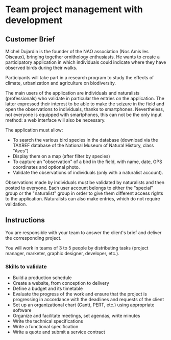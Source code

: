 # Team project management with development

## Customer Brief

Michel Dujardin is the founder of the NAO association (Nos Amis les Oiseaux), bringing together ornithology enthusiasts. He wants to create a participatory application in which individuals could indicate where they have observed birds during their walks.

Participants will take part in a research program to study the effects of climate, urbanization and agriculture on biodiversity.

The main users of the application are individuals and naturalists (professionals) who validate in particular the entries on the application. The latter expressed their interest to be able to make the seizure in the field and open the observations to individuals, thanks to smartphones. Nevertheless, not everyone is equipped with smartphones, this can not be the only input method: a web interface will also be necessary.

The application must allow:

- To search the various bird species in the database (download via the TAXREF database of the National Museum of Natural History, class "Aves")
- Display them on a map (after filter by species)
- To capture an "observation" of a bird in the field, with name, date, GPS coordinates and optional photo.
- Validate the observations of individuals (only with a naturalist account).

Observations made by individuals must be validated by naturalists and then posted to everyone. Each user account belongs to either the "special" group or the "naturalist" group in order to give them different access rights to the application. Naturalists can also make entries, which do not require validation.

## Instructions

You are responsible with your team to answer the client's brief and deliver the corresponding project.

You will work in teams of 3 to 5 people by distributing tasks (project manager, marketer, graphic designer, developer, etc.).

### Skills to validate
- Build a production schedule
- Create a website, from conception to delivery
- Define a budget and its timetable
- Evaluate the progress of the work and ensure that the project is progressing in accordance with the deadlines and requests of the client
- Set up an organizational chart (Gantt, PERT, etc.) using appropriate software
- Organize and facilitate meetings, set agendas, write minutes
- Write the technical specifications
- Write a functional specification
- Write a quote and submit a service contract
